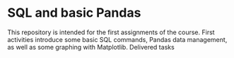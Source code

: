 # SQL and basic Pandas
This repository is intended for the first assignments of the course. First activities introduce some basic SQL commands, Pandas data management, as well as some graphing with Matplotlib. Delivered tasks 
